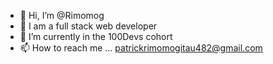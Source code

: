 - 👋 Hi, I’m @Rimomog
- 👀 I am a full stack web developer
- 🌱 I’m currently in the 100Devs cohort
- 📫 How to reach me ... patrickrimomogitau482@gmail.com

<!---
Rimomog/Rimomog is a ✨ special ✨ repository because its `README.md` (this file) appears on your GitHub profile.
You can click the Preview link to take a look at your changes.
--->
